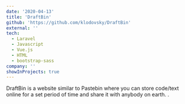 ```yaml
---
date: '2020-04-13'
title: 'DraftBin'
github: 'https://github.com/klodovsky/DraftBin'
external: ''
tech:
  - Laravel
  - Javascript
  - Vue.js
  - HTML
  - bootstrap-sass
company: ''
showInProjects: true
---
```


DraftBin is a website similar to Pastebin where you can store code/text online for a set period of time and share it with anybody on earth. .
